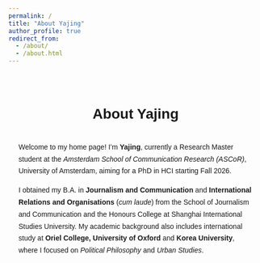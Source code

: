 ```yaml
---
permalink: /
title: "About Yajing"
author_profile: true
redirect_from: 
  - /about/
  - /about.html
---
```


<div style="max-width: 800px; margin: 0 auto; font-family: 'Helvetica', Arial, sans-serif; line-height: 1.7; padding: 20px;">

  <h1 style="text-align: center; margin-bottom: 30px;">About Yajing</h1>

  <p>
    Welcome to my home page! I’m <strong>Yajing</strong>, currently a Research Master student at the 
    <em>Amsterdam School of Communication Research (ASCoR)</em>, University of Amsterdam, aiming for a PhD in HCI starting Fall 2026.
  </p>

  <p>
    I obtained my B.A. in <strong>Journalism and Communication</strong> and 
    <strong>International Relations and Organisations</strong> (<em>cum laude</em>) 
    from the School of Journalism and Communication and the Honours College at 
    Shanghai International Studies University.
    My academic background also includes international study at <strong>Oriel College, University of Oxford</strong> 
    and <strong>Korea University</strong>, where I focused on <em>Political Philosophy</em> and <em>Urban Studies</em>.
  </p>

</div>

